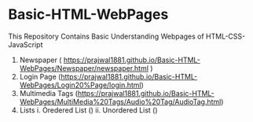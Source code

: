 # Basic-HTML-WebPages
 This Repository Contains Basic Understanding Webpages of HTML-CSS-JavaScript

1. Newspaper ( https://prajwal1881.github.io/Basic-HTML-WebPages/Newspaper/newspaper.html )
2. Login Page (https://prajwal1881.github.io/Basic-HTML-WebPages/Login20%Page/login.html)
3. Multimedia Tags (https://prajwal1881.github.io/Basic-HTML-WebPages/MultiMedia%20Tags/Audio%20Tag/AudioTag.html)
4. Lists
   i. Oredered List ()
   ii. Unordered List ()

